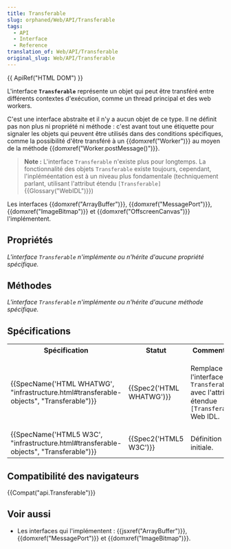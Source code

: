 ```yaml
---
title: Transferable
slug: orphaned/Web/API/Transferable
tags:
  - API
  - Interface
  - Reference
translation_of: Web/API/Transferable
original_slug: Web/API/Transferable
---
```


{{ ApiRef("HTML DOM") }}

L'interface **`Transferable`** représente un objet qui peut être transféré entre différents contextes d'exécution, comme un thread principal et des web workers.

C'est une interface abstraite et il n'y a aucun objet de ce type. Il ne définit pas non plus ni propriété ni méthode : c'est avant tout une étiquette pour signaler les objets qui peuvent être utilisés dans des conditions spécifiques, comme la possibilité d'être transféré à un {{domxref("Worker")}} au moyen de la méthode {{domxref("Worker.postMessage()")}}.

> **Note :** L'interface `Transferable` n'existe plus pour longtemps. La fonctionnalité des objets `Transferable` existe toujours, cependant, l'inpléméentation est à un niveau plus fondamentale (techniquement parlant, utilisant l'attribut étendu `[Transferable]` {{Glossary("WebIDL")}})

Les interfaces {{domxref("ArrayBuffer")}}, {{domxref("MessagePort")}}, {{domxref("ImageBitmap")}} et {{domxref("OffscreenCanvas")}} l'implémentent.

## Propriétés

_L'interface_ _`Transferable`_ _n'implémente ou n'hérite d'aucune propriété spécifique._

## Méthodes

_L'interface_ _`Transferable`_ _n'implémente ou n'hérite d'aucune méthode spécifique._

## Spécifications

<table class="standard-table">
  <tbody>
    <tr>
      <th scope="col">Spécification</th>
      <th scope="col">Statut</th>
      <th scope="col">Commentaire</th>
    </tr>
    <tr>
      <td>
        {{SpecName('HTML WHATWG', "infrastructure.html#transferable-objects", "Transferable")}}
      </td>
      <td>{{Spec2('HTML WHATWG')}}</td>
      <td>
        <p>
          Remplace l'interface <code>Transferable</code> avec l'attribut étendue
          <code>[Transferable]</code> Web IDL.
        </p>
      </td>
    </tr>
    <tr>
      <td>
        {{SpecName('HTML5 W3C', "infrastructure.html#transferable-objects", "Transferable")}}
      </td>
      <td>{{Spec2('HTML5 W3C')}}</td>
      <td>Définition initiale.</td>
    </tr>
  </tbody>
</table>

## Compatibilité des navigateurs

{{Compat("api.Transferable")}}

## Voir aussi

- Les interfaces qui l'implémentent : {{jsxref("ArrayBuffer")}}, {{domxref("MessagePort")}} et {{domxref("ImageBitmap")}}.
